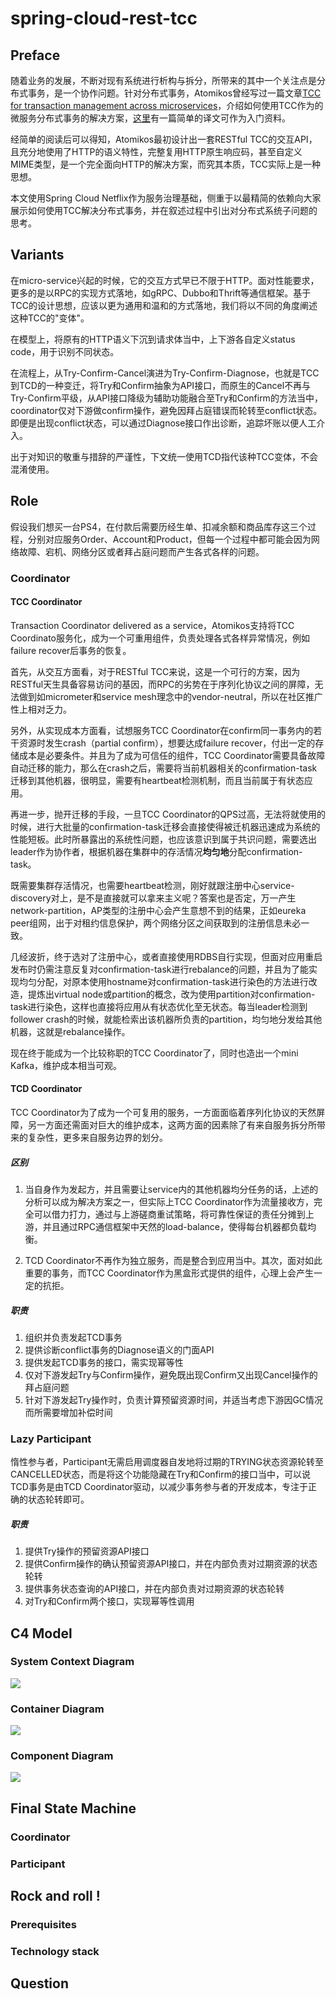 # spring-cloud-rest-tcc

## Preface

随着业务的发展，不断对现有系统进行析构与拆分，所带来的其中一个关注点是分布式事务，是一个协作问题。针对分布式事务，Atomikos曾经写过一篇文章[TCC for transaction management across microservices](https://link.jianshu.com/?t=https://www.atomikos.com/Blog/TCCForTransactionManagementAcrossMicroservices)，介绍如何使用TCC作为的微服务分布式事务的解决方案，[这里](https://www.jianshu.com/p/d687b620f73d)有一篇简单的译文可作为入门资料。

经简单的阅读后可以得知，Atomikos最初设计出一套RESTful TCC的交互API，且充分地使用了HTTP的语义特性，完整复用HTTP原生响应码，甚至自定义MIME类型，是一个完全面向HTTP的解决方案，而究其本质，TCC实际上是一种思想。

本文使用Spring Cloud Netflix作为服务治理基础，侧重于以最精简的依赖向大家展示如何使用TCC解决分布式事务，并在叙述过程中引出对分布式系统子问题的思考。

## Variants

在micro-service兴起的时候，它的交互方式早已不限于HTTP。面对性能要求，更多的是以RPC的实现方式落地，如gRPC、Dubbo和Thrift等通信框架。基于TCC的设计思想，应该以更为通用和温和的方式落地，我们将以不同的角度阐述这种TCC的"变体"。

在模型上，将原有的HTTP语义下沉到请求体当中，上下游各自定义status code，用于识别不同状态。

在流程上，从Try-Confirm-Cancel演进为Try-Confirm-Diagnose，也就是TCC到TCD的一种变迁，将Try和Confirm抽象为API接口，而原生的Cancel不再与Try-Confirm平级，从API接口降级为辅助功能融合至Try和Confirm的方法当中，coordinator仅对下游做confirm操作，避免因拜占庭错误而轮转至conflict状态。即便是出现conflict状态，可以通过Diagnose接口作出诊断，追踪坏账以便人工介入。

出于对知识的敬重与措辞的严谨性，下文统一使用TCD指代该种TCC变体，不会混淆使用。

## Role

假设我们想买一台PS4，在付款后需要历经生单、扣减余额和商品库存这三个过程，分别对应服务Order、Account和Product，但每一个过程中都可能会因为网络故障、宕机、网络分区或者拜占庭问题而产生各式各样的问题。

### Coordinator

#### TCC Coordinator

Transaction Coordinator delivered as a service，Atomikos支持将TCC Coordinato服务化，成为一个可重用组件，负责处理各式各样异常情况，例如failure recover后事务的恢复。

首先，从交互方面看，对于RESTful TCC来说，这是一个可行的方案，因为RESTful天生具备容易访问的基因，而RPC的劣势在于序列化协议之间的屏障，无法做到如micrometer和service mesh理念中的vendor-neutral，所以在社区推广性上相对乏力。

另外，从实现成本方面看，试想服务TCC Coordinator在confirm同一事务内的若干资源时发生crash（partial confirm），想要达成failure recover，付出一定的存储成本是必要条件。并且为了成为可信任的组件，TCC Coordinator需要具备故障自动迁移的能力，那么在crash之后，需要将当前机器相关的confirmation-task迁移到其他机器，很明显，需要有heartbeat检测机制，而且当前属于有状态应用。

再进一步，抛开迁移的手段，一旦TCC Coordinator的QPS过高，无法将就使用的时候，进行大批量的confirmation-task迁移会直接使得被迁机器迅速成为系统的性能短板。此时所暴露出的系统性问题，也应该意识到属于共识问题，需要选出leader作为协作者，根据机器在集群中的存活情况**均匀地**分配confirmation-task。

既需要集群存活情况，也需要heartbeat检测，刚好就跟注册中心service-discovery对上，是不是直接就可以拿来主义呢？答案也是否定，万一产生network-partition，AP类型的注册中心会产生意想不到的结果，正如eureka peer组网，出于对租约信息保护，两个网络分区之间获取到的注册信息未必一致。

几经波折，终于选对了注册中心，或者直接使用RDBS自行实现，但面对应用重启发布时仍需注意反复对confirmation-task进行rebalance的问题，并且为了能实现均匀分配，对原本使用hostname对confirmation-task进行染色的方法进行改造，提炼出virtual node或partition的概念，改为使用partition对confirmation-task进行染色，这样也直接将应用从有状态优化至无状态。每当leader检测到follower crash的时候，就能检索出该机器所负责的partition，均匀地分发给其他机器，这就是rebalance操作。

现在终于能成为一个比较称职的TCC Coordinator了，同时也造出一个mini Kafka，维护成本相当可观。

#### TCD Coordinator

TCC Coordinator为了成为一个可复用的服务，一方面面临着序列化协议的天然屏障，另一方面还需面对巨大的维护成本，这两方面的因素除了有来自服务拆分所带来的复杂性，更多来自服务边界的划分。

##### 区别

1. 当自身作为发起方，并且需要让service内的其他机器均分任务的话，上述的分析可以成为解决方案之一，但实际上TCC Coordinator作为流量接收方，完全可以借力打力，通过与上游磋商重试策略，将可靠性保证的责任分摊到上游，并且通过RPC通信框架中天然的load-balance，使得每台机器都负载均衡。

2. TCD Coordinator不再作为独立服务，而是整合到应用当中。其次，面对如此重要的事务，而TCC Coordinator作为黑盒形式提供的组件，心理上会产生一定的抗拒。

##### 职责

1. 组织并负责发起TCD事务
2. 提供诊断conflict事务的Diagnose语义的门面API
3. 提供发起TCD事务的接口，需实现幂等性
4. 仅对下游发起Try与Confirm操作，避免既出现Confirm又出现Cancel操作的拜占庭问题
5. 针对下游发起Try操作时，负责计算预留资源时间，并适当考虑下游因GC情况而所需要增加补偿时间

### Lazy Participant

惰性参与者，Participant无需启用调度器自发地将过期的TRYING状态资源轮转至CANCELLED状态，而是将这个功能隐藏在Try和Confirm的接口当中，可以说TCD事务是由TCD Coordinator驱动，以减少事务参与者的开发成本，专注于正确的状态轮转即可。

##### 职责

1. 提供Try操作的预留资源API接口
2. 提供Confirm操作的确认预留资源API接口，并在内部负责对过期资源的状态轮转
3. 提供事务状态查询的API接口，并在内部负责对过期资源的状态轮转
4. 对Try和Confirm两个接口，实现幂等性调用

## C4 Model

### System Context Diagram

![](https://s3.amazonaws.com/infoq.content.live.0/articles/C4-architecture-model/zh/resources/794-1530372964263.jpg)

### Container Diagram

![](https://s3.amazonaws.com/infoq.content.live.0/articles/C4-architecture-model/zh/resources/655-1530372962909.jpg)

### Component Diagram

![](https://s3.amazonaws.com/infoq.content.live.0/articles/C4-architecture-model/zh/resources/586-1530372962488.jpg)

## Final State Machine

### Coordinator



### Participant



## Rock and roll !

### Prerequisites



### Technology stack



## Question